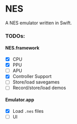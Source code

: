 # NES

A NES emulator written in Swift.

### TODOs:

#### NES.framework

- [x] CPU
- [x] PPU
- [ ] APU
- [x] Controller Support
- [ ] Store/load savegames
- [ ] Record/store/load demos

#### Emulator.app

- [x] Load `.nes` files
- [ ] UI
